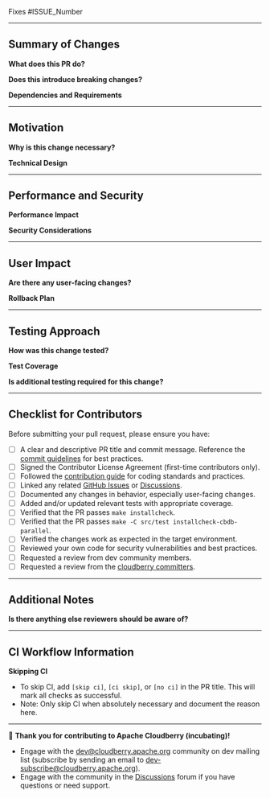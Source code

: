<!-- Thank you for your contribution to Apache Cloudberry (incubating)! -->
<!-- If your PR addresses an issue or active discussion, please reference it below. -->
Fixes #ISSUE_Number
<!-- Remove this section if there is no corresponding issue. -->

---
## Summary of Changes
**What does this PR do?**
<!-- Provide a brief overview of the changes made, including any major features or fixes. -->

**Does this introduce breaking changes?**
<!-- If yes, describe the impact and how users can mitigate it. Otherwise, state "No breaking changes." -->

**Dependencies and Requirements**
<!-- List any new dependencies, version requirements, or environmental needs. Remove if none. -->

---
## Motivation
**Why is this change necessary?**
<!-- Explain the problem being solved or the feature being added. -->

**Technical Design**
<!-- If applicable, outline the technical approach and any architectural decisions. -->

---
## Performance and Security
**Performance Impact**
<!-- Describe any performance implications and include benchmarks if relevant. -->

**Security Considerations**
<!-- Detail any security implications or considerations. Write "No security implications" if none. -->

---
## User Impact
**Are there any user-facing changes?**
<!-- If yes, explain how the behavior changes and highlight any necessary user documentation updates. If no, write "No user-facing changes." -->

**Rollback Plan**
<!-- For significant changes, describe how to roll back if issues arise post-deployment. -->

---
## Testing Approach
**How was this change tested?**
<!-- Describe the testing methods you used. Include details on unit, integration, and/or manual tests. -->

**Test Coverage**
<!-- Specify which areas of functionality are covered by new tests. -->

**Is additional testing required for this change?**
<!-- List any areas that need further testing or verification. -->

---
## Checklist for Contributors
Before submitting your pull request, please ensure you have:
- [ ] A clear and descriptive PR title and commit message. Reference the [commit guidelines](https://github.com/apache/cloudberry/blob/main/.gitmessage) for best practices.
- [ ] Signed the Contributor License Agreement (first-time contributors only).
- [ ] Followed the [contribution guide](https://cloudberry.apache.org/contribute/code) for coding standards and practices.
- [ ] Linked any related [GitHub Issues](https://github.com/apache/cloudberry/issues) or [Discussions](https://github.com/apache/cloudberry/discussions).
- [ ] Documented any changes in behavior, especially user-facing changes.
- [ ] Added and/or updated relevant tests with appropriate coverage.
- [ ] Verified that the PR passes `make installcheck`.
- [ ] Verified that the PR passes `make -C src/test installcheck-cbdb-parallel`.
- [ ] Verified the changes work as expected in the target environment.
- [ ] Reviewed your own code for security vulnerabilities and best practices.
- [ ] Requested a review from dev community members.
- [ ] Requested a review from the [cloudberry committers](https://github.com/orgs/apache/teams/cloudberry-committers).

---
## Additional Notes
**Is there anything else reviewers should be aware of?**
<!-- Mention any relevant context, unresolved issues, or follow-up tasks here. -->

---
## CI Workflow Information
**Skipping CI**
- To skip CI, add `[skip ci]`, `[ci skip]`, or `[no ci]` in the PR title. This will mark all checks as successful.
- Note: Only skip CI when absolutely necessary and document the reason here.

---
🎉 **Thank you for contributing to Apache Cloudberry (incubating)!**
- Engage with the dev@cloudberry.apache.org community on dev mailing list (subscribe by sending an email to dev-subscribe@cloudberry.apache.org).
- Engage with the community in the [Discussions](https://github.com/apache/cloudberry/discussions) forum if you have questions or need support.
